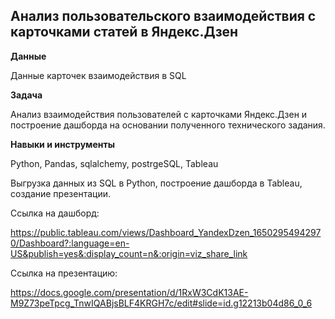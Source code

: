 ## Анализ пользовательского взаимодействия с карточками статей в Яндекс.Дзен

**Данные**

Данные карточек взаимодействия в SQL

**Задача**   

Анализ взаимодействия пользователей с карточками Яндекс.Дзен и построение дашборда на основании полученного технического задания.


**Навыки и инструменты**  

Python, Pandas, sqlalchemy, postrgeSQL, Tableau

Выгрузка данных из SQL в Python, построение дашборда в Tableau, создание презентации.
 
 Ссылка на дашборд: 

 https://public.tableau.com/views/Dashboard_YandexDzen_16502954942970/Dashboard?:language=en-US&publish=yes&:display_count=n&:origin=viz_share_link


 Ссылка на презентацию:

https://docs.google.com/presentation/d/1RxW3CdK13AE-M9Z73peTpcg_TnwIQABjsBLF4KRGH7c/edit#slide=id.g12213b04d86_0_6